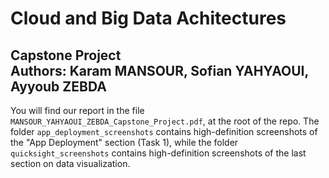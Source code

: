 # Cloud and Big Data Achitectures

Capstone Project <br>
Authors: Karam MANSOUR, Sofian YAHYAOUI, Ayyoub ZEBDA
---
You will find our report in the file `MANSOUR_YAHYAOUI_ZEBDA_Capstone_Project.pdf`, at the root of the repo. The folder `app_deployment_screenshots` contains high-definition screenshots of the "App Deployment" section (Task 1), while the folder `quicksight_screenshots` contains high-definition screenshots of the last section on data visualization.